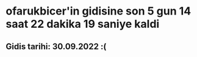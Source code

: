 # ofarukbicer'in gidisine son 5 gun 14 saat 22 dakika 19 saniye kaldi

## Gidis tarihi: 30.09.2022 :(
